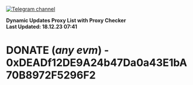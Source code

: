 [![Telegram channel](https://img.shields.io/endpoint?url=https://runkit.io/damiankrawczyk/telegram-badge/branches/master?url=https://t.me/n4z4v0d)](https://t.me/n4z4v0d) 

**Dynamic Updates Proxy List with Proxy Checker**  
**Last Updated: 18.12.23 07:41**

# DONATE (_any evm_) - 0xDEADf12DE9A24b47Da0a43E1bA70B8972F5296F2
